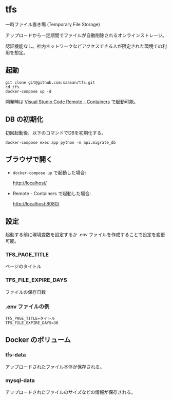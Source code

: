 # tfs

一時ファイル置き場 (Temporary File Storage)

アップロードから一定期間でファイルが自動削除されるオンラインストレージ。

認証機能なし。社内ネットワークなどアクセスできる人が限定された環境での利用を想定。

## 起動

    git clone git@github.com:saasan/tfs.git
    cd tfs
    docker-compose up -d

開発時は
[Visual Studio Code Remote - Containers](https://marketplace.visualstudio.com/items?itemName=ms-vscode-remote.remote-containers)
で起動可能。

## DB の初期化

初回起動後、以下のコマンドでDBを初期化する。

    docker-compose exec app python -m api.migrate_db

## ブラウザで開く

- `docker-compose up` で起動した場合:

  <http://localhost/>

- Remote - Containers で起動した場合:

  <http://localhost:8080/>

## 設定

起動する前に環境変数を設定するか
.env ファイルを作成することで設定を変更可能。

### TFS_PAGE_TITLE

ページのタイトル

### TFS_FILE_EXPIRE_DAYS

ファイルの保存日数

### .env ファイルの例

    TFS_PAGE_TITLE=タイトル
    TFS_FILE_EXPIRE_DAYS=30

## Docker のボリューム

### tfs-data

アップロードされたファイル本体が保存される。

### mysql-data

アップロードされたファイルのサイズなどの情報が保存される。
